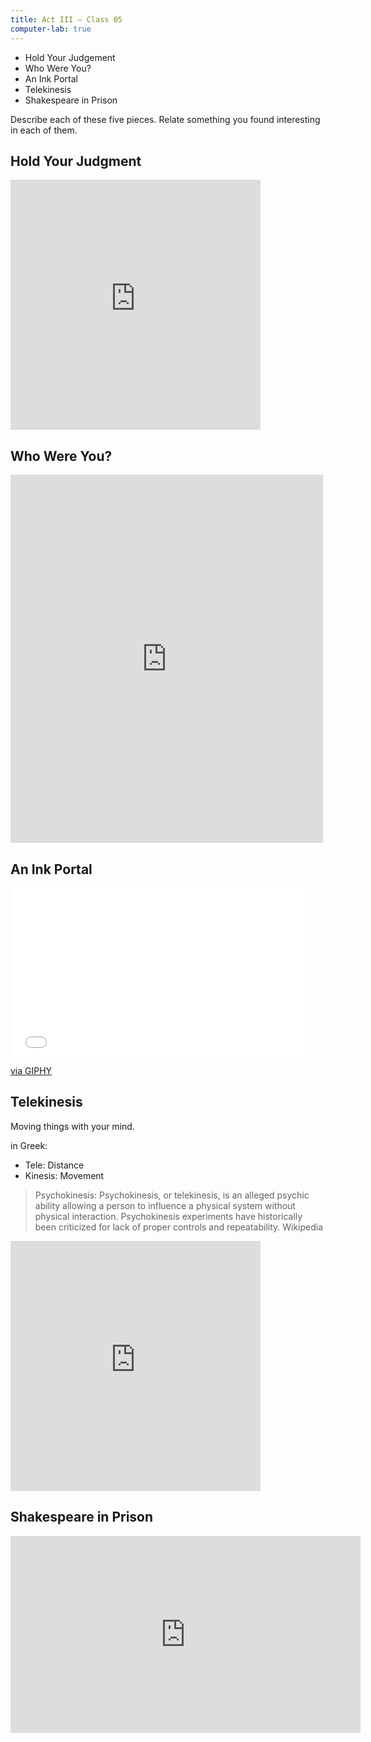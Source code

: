 ```yaml
---
title: Act III — Class 05
computer-lab: true
---
```


- Hold Your Judgement
- Who Were You?
- An Ink Portal
- Telekinesis
- Shakespeare in Prison


Describe each of these five pieces. 
Relate something you found interesting in each of them. 





## Hold Your Judgment

<iframe src="https://www.facebook.com/plugins/video.php?href=https%3A%2F%2Fwww.facebook.com%2Fpowerofpositivity%2Fvideos%2Fvb.107787352370%2F10154065301642371%2F%3Ftype%3D3&show_text=0&width=400" width="400" height="400" style="border:none;overflow:hidden" scrolling="no" frameborder="0" allowTransparency="true" allowFullScreen="true"></iframe>

## Who Were You?

<iframe src="https://www.facebook.com/plugins/post.php?href=https%3A%2F%2Fwww.facebook.com%2FElephantSpirituality%2Fposts%2F1245758695503537%3A0&width=500" width="500" height="589" style="border:none;overflow:hidden" scrolling="no" frameborder="0" allowTransparency="true"></iframe>


## An Ink Portal

<iframe src="//giphy.com/embed/6QrqjpjbHU30A" width="480" height="270" frameBorder="0" class="giphy-embed" allowFullScreen></iframe><p><a href="https://giphy.com/gifs/6QrqjpjbHU30A">via GIPHY</a></p>


## Telekinesis

Moving things with your mind.

in Greek:  
- Tele: Distance
- Kinesis: Movement

> Psychokinesis:
> Psychokinesis, or telekinesis, is an alleged psychic ability allowing a person to influence a physical system without physical interaction. Psychokinesis experiments have historically been criticized for lack of proper controls and repeatability.
> Wikipedia

<iframe src="https://www.facebook.com/plugins/video.php?href=https%3A%2F%2Fwww.facebook.com%2FMaxAmini%2Fvideos%2Fvb.30027557627%2F10154405004947628%2F%3Ftype%3D3&show_text=0&width=400" width="400" height="400" style="border:none;overflow:hidden" scrolling="no" frameborder="0" allowTransparency="true" allowFullScreen="true"></iframe>


## Shakespeare in Prison

<iframe src="https://www.facebook.com/plugins/video.php?href=https%3A%2F%2Fwww.facebook.com%2Fajplusenglish%2Fvideos%2Fvb.407570359384477%2F874334476041394%2F%3Ftype%3D3&show_text=0&width=560" width="560" height="315" style="border:none;overflow:hidden" scrolling="no" frameborder="0" allowTransparency="true" allowFullScreen="true"></iframe>


